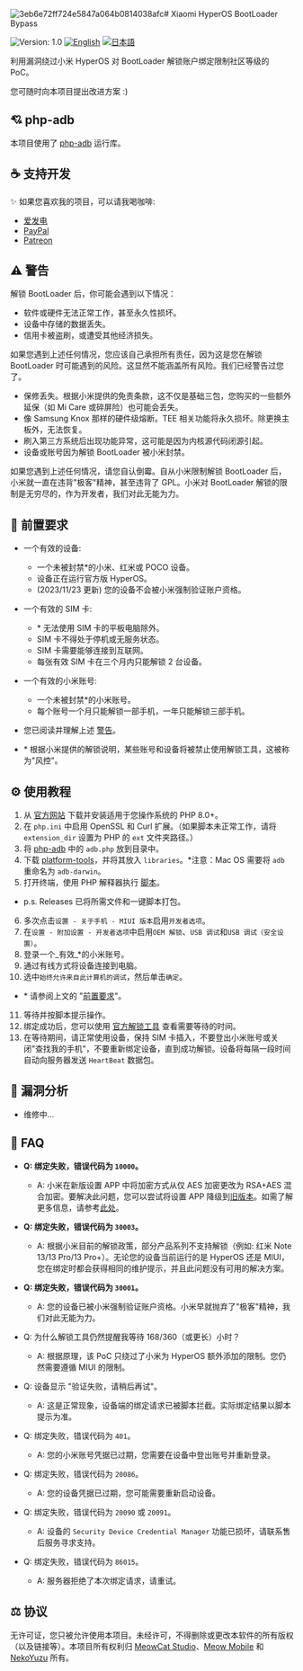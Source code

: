 ![3eb6e72ff724e5847a064b0814038afc](https://github.com/xbn2002/Xiaomi-HyperOS-BootLoader-Bypass/assets/27143040/aef7e055-ba0a-44ce-9b51-7b22220094a4)# Xiaomi HyperOS BootLoader Bypass

![Version: 1.0](https://img.shields.io/badge/Version-1.0-brightgreen?style=for-the-badge) [![English](https://img.shields.io/badge/English-brightgreen?style=for-the-badge)](README.md) [![日本語](https://img.shields.io/badge/日本語-brightgreen?style=for-the-badge)](README-ja.md)

利用漏洞绕过小米 HyperOS 对 BootLoader 解锁账户绑定限制社区等级的 PoC。

您可随时向本项目提出改进方案 :)

## 💘 php-adb

本项目使用了 [php-adb](https://github.com/MlgmXyysd/php-adb) 运行库。

## ☕ 支持开发

✨ 如果您喜欢我的项目，可以请我喝咖啡:

 - [爱发电](https://afdian.net/@MlgmXyysd)
 - [PayPal](https://paypal.me/MlgmXyysd)
 - [Patreon](https://www.patreon.com/MlgmXyysd)

## ⚠️ 警告

解锁 BootLoader 后，你可能会遇到以下情况：

- 软件或硬件无法正常工作，甚至永久性损坏。
- 设备中存储的数据丢失。
- 信用卡被盗刷，或遭受其他经济损失。

如果您遇到上述任何情况，您应该自己承担所有责任，因为这是您在解锁 BootLoader 时可能遇到的风险。这显然不能涵盖所有风险。我们已经警告过您了。

- 保修丢失。根据小米提供的免责条款，这不仅是基础三包，您购买的一些额外延保（如 Mi Care 或碎屏险）也可能会丢失。
- 像 Samsung Knox 那样的硬件级熔断。TEE 相关功能将永久损坏。除更换主板外，无法恢复。
- 刷入第三方系统后出现功能异常，这可能是因为内核源代码闭源引起。
- 设备或账号因为解锁 BootLoader 被小米封禁。

如果您遇到上述任何情况，请您自认倒霉。自从小米限制解锁 BootLoader 后，小米就一直在违背"极客"精神，甚至违背了 GPL。小米对 BootLoader 解锁的限制是无穷尽的，作为开发者，我们对此无能为力。

## 📲 前置要求

- 一个有效的设备:
  - 一个未被封禁\*的小米、红米或 POCO 设备。
  - 设备正在运行官方版 HyperOS。
  - (2023/11/23 更新) 您的设备不会被小米强制验证账户资格。
- 一个有效的 SIM 卡:
  - \* 无法使用 SIM 卡的平板电脑除外。
  - SIM 卡不得处于停机或无服务状态。
  - SIM 卡需要能够连接到互联网。
  - 每张有效 SIM 卡在三个月内只能解锁 2 台设备。
- 一个有效的小米账号:
  - 一个未被封禁\*的小米账号。
  - 每个账号一个月只能解锁一部手机，一年只能解锁三部手机。
- 您已阅读并理解上述 [警告](#%EF%B8%8F-警告)。

- \* 根据小米提供的解锁说明，某些账号和设备将被禁止使用解锁工具，这被称为"风控"。

## ⚙️ 使用教程

1. 从 [官方网站](https://www.php.net/downloads) 下载并安装适用于您操作系统的 PHP 8.0+。
2. 在 `php.ini` 中启用 OpenSSL 和 Curl 扩展。（如果脚本未正常工作，请将 `extension_dir` 设置为 PHP 的 `ext` 文件夹路径。）
3. 将 [php-adb](https://github.com/MlgmXyysd/php-adb) 中的 `adb.php` 放到目录中。
4. 下载 [platform-tools](https://developer.android.com/studio/releases/platform-tools)，并将其放入 `libraries`。*注意：Mac OS 需要将 `adb` 重命名为 `adb-darwin`。
5. 打开终端，使用 PHP 解释器执行 [脚本](../bypass.php)。

- p.s. Releases 已将所需文件和一键脚本打包。

6. 多次点击`设置 - 关于手机 - MIUI 版本`启用`开发者选项`。
7. 在`设置 - 附加设置 - 开发者选项`中启用`OEM 解锁`、`USB 调试`和`USB 调试（安全设置）`。
8. 登录一个_有效_\*的小米账号。
9. 通过有线方式将设备连接到电脑。
10. 选中`始终允许来自此计算机的调试`，然后单击`确定`。

- \* 请参阅上文的 "[前置要求](#-前置要求)"。

11. 等待并按脚本提示操作。
12. 绑定成功后，您可以使用 [官方解锁工具](https://www.miui.com/unlock/index.html) 查看需要等待的时间。
13. 在等待期间，请正常使用设备，保持 SIM 卡插入，不要登出小米账号或关闭"查找我的手机"，不要重新绑定设备，直到成功解锁。设备将每隔一段时间自动向服务器发送 `HeartBeat` 数据包。

## 📖 漏洞分析

- 维修中...

## 🔖 FAQ

- **Q: 绑定失败，错误代码为 `10000`。**
  - A: 小米在新版设置 APP 中将加密方式从仅 AES 加密更改为 RSA+AES 混合加密。要解决此问题，您可以尝试将设置 APP 降级到[旧版本](https://github.com/MlgmXyysd/Xiaomi-HyperOS-BootLoader-Bypass/releases/tag/1.0-fix)。如需了解更多信息，请参考[此处](https://www.coolapk.com/feed/53042929?shareKey=NzhmMGE5MTIxOWIwNjVjNDlhMzM)。

- **Q: 绑定失败，错误代码为 `30003`。**
  - A: 根据小米目前的解锁政策，部分产品系列不支持解锁（例如: 红米 Note 13/13 Pro/13 Pro+）。无论您的设备当前运行的是 HyperOS 还是 MIUI，您在绑定时都会获得相同的维护提示，并且此问题没有可用的解决方案。

- **Q: 绑定失败，错误代码为 `30001`。**
  - A: 您的设备已被小米强制验证账户资格。小米早就抛弃了"极客"精神，我们对此无能为力。

- Q: 为什么解锁工具仍然提醒我等待 168/360（或更长）小时？
  - A: 根据原理，该 PoC 只绕过了小米为 HyperOS 额外添加的限制。您仍然需要遵循 MIUI 的限制。

- Q: 设备显示 "验证失败，请稍后再试"。
  - A: 这是正常现象，设备端的绑定请求已被脚本拦截。实际绑定结果以脚本提示为准。

- Q: 绑定失败，错误代码为 `401`。
  - A: 您的小米账号凭据已过期，您需要在设备中登出账号并重新登录。

- Q: 绑定失败，错误代码为 `20086`。
  - A: 您的设备凭据已过期，您可能需要重新启动设备。

- Q: 绑定失败，错误代码为 `20090` 或 `20091`。
  - A: 设备的 `Security Device Credential Manager` 功能已损坏，请联系售后服务寻求支持。

- Q: 绑定失败，错误代码为 `86015`。
  - A: 服务器拒绝了本次绑定请求，请重试。

## ⚖️ 协议

无许可证，您只被允许使用本项目。未经许可，不得删除或更改本软件的所有版权（以及链接等）。本项目所有权利归 [MeowCat Studio](https://github.com/MeowCat-Studio)、[Meow Mobile](https://github.com/Meow-Mobile) 和 [NekoYuzu](https://github.com/MlgmXyysd) 所有。
